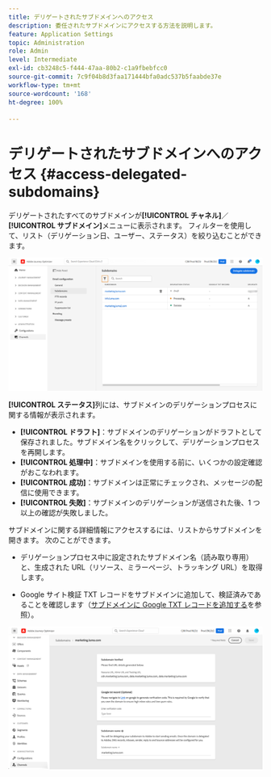 ```yaml
---
title: デリゲートされたサブドメインへのアクセス
description: 委任されたサブドメインにアクセスする方法を説明します。
feature: Application Settings
topic: Administration
role: Admin
level: Intermediate
exl-id: cb3248c5-f444-47aa-80b2-c1a9fbebfcc0
source-git-commit: 7c9f04b8d3faa171444bfa0adc537b5faabde37e
workflow-type: tm+mt
source-wordcount: '168'
ht-degree: 100%

---
```


# デリゲートされたサブドメインへのアクセス {#access-delegated-subdomains}

デリゲートされたすべてのサブドメインが&#x200B;**[!UICONTROL チャネル]**／**[!UICONTROL サブドメイン]**&#x200B;メニューに表示されます。 フィルターを使用して、リスト（デリゲーション日、ユーザー、ステータス）を絞り込むことができます。

![](assets/subdomain-list.png)

**[!UICONTROL ステータス]**&#x200B;列には、サブドメインのデリゲーションプロセスに関する情報が表示されます。

* **[!UICONTROL ドラフト]**：サブドメインのデリゲーションがドラフトとして保存されました。サブドメイン名をクリックして、デリゲーションプロセスを再開します。
* **[!UICONTROL 処理中]**：サブドメインを使用する前に、いくつかの設定確認がおこなわれます。
* **[!UICONTROL 成功]**：サブドメインは正常にチェックされ、メッセージの配信に使用できます。
* **[!UICONTROL 失敗]**：サブドメインのデリゲーションが送信された後、1 つ以上の確認が失敗しました。

サブドメインに関する詳細情報にアクセスするには、リストからサブドメインを開きます。 次のことができます。

* デリゲーションプロセス中に設定されたサブドメイン名（読み取り専用）と、生成された URL（リソース、ミラーページ、トラッキング URL）を取得します。

* Google サイト検証 TXT レコードをサブドメインに追加して、検証済みであることを確認します（[サブドメインに Google TXT レコードを追加する](google-txt.md)を参照）。

![](assets/subdomain-delegated.png)

